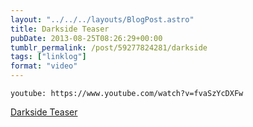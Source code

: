 ```yaml
---
layout: "../../../layouts/BlogPost.astro"
title: Darkside Teaser
pubDate: 2013-08-25T08:26:29+00:00
tumblr_permalink: /post/59277824281/darkside
tags: ["linklog"]
format: "video"
---
```


`youtube: https://www.youtube.com/watch?v=fvaSzYcDXFw`

[Darkside Teaser][1]

[1]: https://www.youtube.com/watch?v=fvaSzYcDXFw
